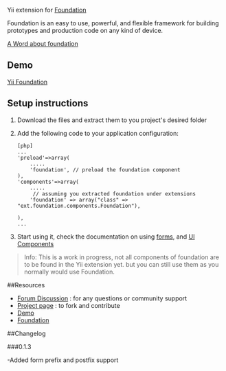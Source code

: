 Yii extension for [Foundation](http://foundation.zurb.com/ "Foundation")

Foundation is an easy to use, powerful, and flexible framework for building prototypes and production code on any kind of device.

[A Word about foundation](http://www.alistapart.com/articles/dive-into-responsive-prototyping-with-foundation/ "A List Apart")

## Demo
[Yii Foundation](http://asgaroth.github.io/foundation/?utm_source=github&utm_medium=readme&utm_campaign=v0.1.0 "Yii Foundation")

## Setup instructions

1. Download the files and extract them to you project's desired folder
2. Add the following code to your application configuration:

    ~~~
    [php]
    ...
    'preload'=>array(
        .....
        'foundation', // preload the foundation component
    ),
    'components'=>array(
        .....
         // assuming you extracted foundation under extensions
        'foundation' => array("class" => "ext.foundation.components.Foundation"),
        
    ),
    ...
    ~~~

3. Start using it, check the documentation on using [forms](http://foundation3.oakwebdev.com/index.php?r=site/forms "forms"), and [UI Components](http://foundation3.oakwebdev.com/index.php?r=site/ui "UI Elements")

> Info: This is a work in progress, not all components of foundation are to be found in the Yii extension yet. but you can still use them as you normally would use Foundation.

##Resources
 * [Forum Discussion](http://www.yiiframework.com/forum/index.php/topic/30716-extension-foundation/ "Forum Discussion") : for any questions or community support
 * [Project page](https://github.com/Asgaroth/foundation "Project page") : to fork and contribute
 * [Demo](http://foundation3.oakwebdev.com/ "Demo")
 * [Foundation](http://foundation.zurb.com/ "Foundation")

##Changelog

###0.1.3

-Added form prefix and postfix support



